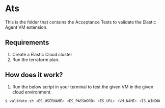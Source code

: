 # Ats

This is the folder that contains the Acceptance Tests to validate the Elastic Agent VM extension.

## Requirements

1. Create a Elastic Cloud cluster
2. Run the terraform plan.

## How does it work?

1. Run the below script in your terminal to test the given VM in the given cloud environment.
```bash
$ validate.sh <ES_USERNAME> <ES_PASSWORD> <ES_URL> <VM_NAME> <IS_WINDOWS>
```
